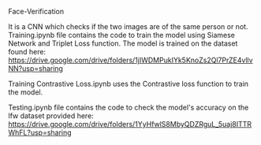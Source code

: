 Face-Verification 

It is a CNN which checks if the two images are of the same person or not.
Training.ipynb file contains the code to train the model using Siamese Network and Triplet Loss function.
The model is trained on the dataset found here: https://drive.google.com/drive/folders/1jIWDMPukIYk5KnoZs2Ql7PrZE4vllvNN?usp=sharing

Training Contrastive Loss.ipynb uses the Contrastive loss function to train the model.

Testing.ipynb file contains the code to check the model's accuracy on the lfw dataset provided here: https://drive.google.com/drive/folders/1YyHfwlS8MbyQDZRguL_5uaj8ITTRWhFL?usp=sharing



